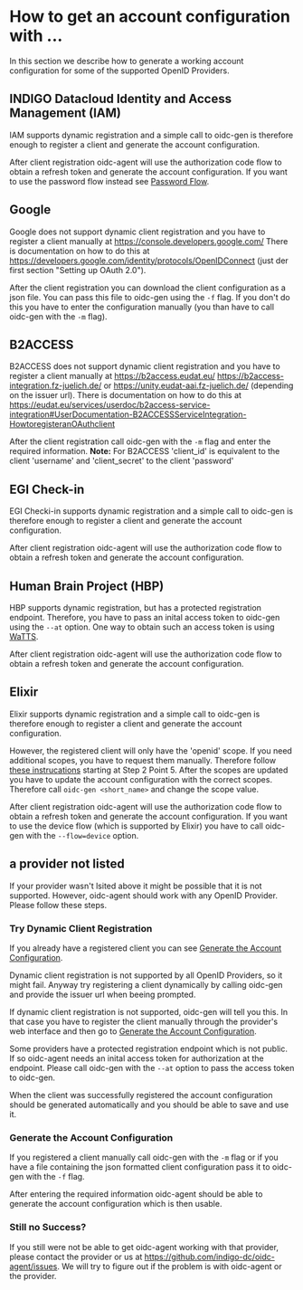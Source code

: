 # How to get an account configuration with ...
In this section we describe how to generate a working account configuration for
some of the supported OpenID Providers.

## INDIGO Datacloud Identity and Access Management (IAM)
IAM supports dynamic registration and a simple call to oidc-gen is therefore
enough to register a client and generate the account configuration.

After client registration oidc-agent will use the authorization code flow to
obtain a refresh token and generate the account configuration. If you want to
use the password flow instead see [Password Flow](oidc-gen.md#password-flow).

## Google
Google does not support dynamic client registration and you have to register a
client manually at <https://console.developers.google.com/> There is documentation
on how to do this at
<https://developers.google.com/identity/protocols/OpenIDConnect> (just der first
section "Setting up OAuth 2.0").

After the client registration you can download the client configuration as a
json file. You can pass this file to oidc-gen using the ```-f``` flag. If you
don't do this you have to enter the configuration manually (you than have to
call oidc-gen with the ```-m``` flag).

## B2ACCESS
B2ACCESS does not support dynamic client registration and you have to register a
client manually at <https://b2access.eudat.eu/>
<https://b2access-integration.fz-juelich.de/> or <https://unity.eudat-aai.fz-juelich.de/> (depending on the issuer url). There is documentation
on how to do this at <https://eudat.eu/services/userdoc/b2access-service-integration#UserDocumentation-B2ACCESSServiceIntegration-HowtoregisteranOAuthclient>

After the client registration call oidc-gen with the ```-m``` flag and enter the
required information. 
**Note:** For B2ACCESS 'client_id' is equivalent to the client 'username' and
'client_secret' to the client 'password'

## EGI Check-in
EGI Checki-in supports dynamic registration and a simple call to oidc-gen is therefore
enough to register a client and generate the account configuration.

After client registration oidc-agent will use the authorization code flow to
obtain a refresh token and generate the account configuration. 

## Human Brain Project (HBP)
HBP supports dynamic registration, but has a protected registration endpoint. 
Therefore, you have to pass an inital access token to oidc-gen using the ```--at``` option. One way to obtain such an access token is using [WaTTS](https://watts.data.kit.edu/).

After client registration oidc-agent will use the authorization code flow to
obtain a refresh token and generate the account configuration. 

## Elixir
Elixir supports dynamic registration and a simple call to oidc-gen is therefore
enough to register a client and generate the account configuration.

However, the registered client will only have the 'openid' scope. If you need
additional scopes, you have to request them manually. Therefore follow 
[these instrucations](https://docs.google.com/document/d/1ihb0hH2YJqSCPZS0syVpvAOeQP1HTxdf_XMsZZLe_W0/)
starting at Step 2 Point 5.
After the scopes are updated you have to update the account configuration with
the correct scopes. Therefore call ```oidc-gen <short_name>``` and change the
scope value.

After client registration oidc-agent will use the authorization code flow to
obtain a refresh token and generate the account configuration. If you want to
use the device flow (which is supported by Elixir) you have to call oidc-gen
with the ```--flow=device``` option.

## a provider not listed
If your provider wasn't lsited above it might be possible that it is not
supported. However, oidc-agent should work with any OpenID Provider. Please
follow these steps.

### Try Dynamic Client Registration
If you already have a registered client you can see [Generate the
Account Configuration](#generate-the-account-configuration).

Dynamic client registration is not supported by all OpenID Providers, so it
might fail. Anyway try registering a client dynamically by calling oidc-gen and
provide the issuer url when beeing prompted.

If dynamic client registration is not supported, oidc-gen will tell you this.
In that case you have to register the client manually through the provider's web
interface and then go to [Generate the Account Configuration](#generate-the-account-configuration).

Some providers have a protected registration endpoint which is not public. If so
oidc-agent needs an inital access token for authorization at the endpoint.
Please call oidc-gen with the ```--at``` option to pass the access token to
oidc-gen.

When the client was successfully registered the account configuration should be
generated automatically and you should be able to save and use it.

### Generate the Account Configuration
If you registered a client manually call oidc-gen with the ```-m``` flag or if
you have a file containing the json formatted client configuration pass it to
oidc-gen with the ```-f``` flag.

After entering the required information oidc-agent should be able to generate
the account configuration which is then usable.

### Still no Success?
If you still were not be able to get oidc-agent working with that provider,
please contact the provider or us at <https://github.com/indigo-dc/oidc-agent/issues>. We will
try to figure out if the problem is with oidc-agent or the provider.

